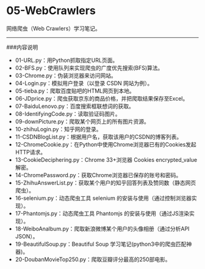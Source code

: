 # 05-WebCrawlers
网络爬虫（Web Crawlers）学习笔记。

----------

###内容说明
+ 01-URL.py：用Python抓取指定URL页面。  
+ 02-BFS.py：使用队列来实现爬虫的广度优先搜索(BFS)算法。  
+ 03-Chrome.py：伪装浏览器来访问网站。  
+ 04-Login.py：模拟用户登录（以登录 CSDN 网站为例）。
+ 05-tieba.py：爬取百度贴吧的HTML网页到本地。
+ 06-JDprice.py：爬虫获取京东的商品价格，并把爬取结果保存至Excel。
+ 07-BaiduLenovo.py：百度搜索框联想词的获取。
+ 08-IdentifyingCode.py：读取验证码图片。
+ 09-downPicture.py：爬取某个网页上的所有图片资源。
+ 10-zhihuLogin.py：知乎网的登录。
+ 11-CSDNBlogList.py：根据用户名，获取该用户的CSDN的博客列表。
+ 12-ChromeCookie.py：在Python中使用Chrome浏览器已有的Cookies发起HTTP请求。
+ 13-CookieDeciphering.py：Chrome 33+浏览器 Cookies encrypted_value 解密。
+ 14-ChromePassword.py：获取Chrome浏览器已保存的账号和密码。
+ 15-ZhihuAnswerList.py：获取某个用户的知乎回答列表及赞同数（静态网页爬虫）。
+ 16-selenium.py：动态爬虫工具 selenium 的安装与使用（通过控制浏览器实现）。
+ 17-Phantomjs.py：动态爬虫工具 Phantomjs 的安装与使用（通过JS渲染实现）。
+ 18-WeiboAnalbum.py：爬取新浪微博某个用户的头像相册（通过分析API JSON）。
+ 19-BeautifulSoup.py：Beautiful Soup 学习笔记(python3中的爬虫匹配神器)。
+ 20-DoubanMovieTop250.py：爬取豆瓣评分最高的250部电影。